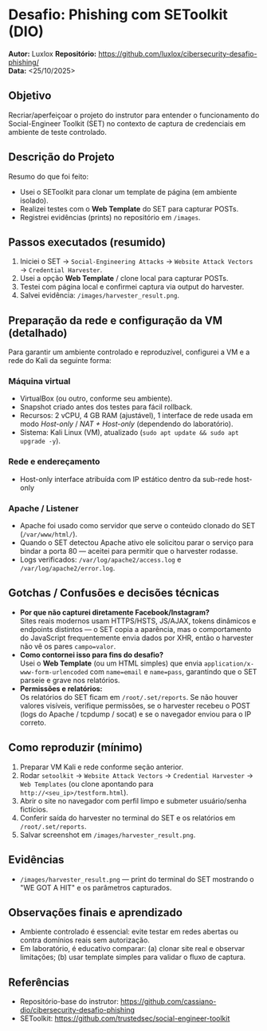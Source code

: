 # Desafio: Phishing com SEToolkit (DIO)

**Autor:** Luxlox
**Repositório:** <https://github.com/luxlox/cibersecurity-desafio-phishing/>  
**Data:** <25/10/2025>

## Objetivo
Recriar/aperfeiçoar o projeto do instrutor para entender o funcionamento do Social-Engineer Toolkit (SET) no contexto de captura de credenciais em ambiente de teste controlado.

## Descrição do Projeto
Resumo do que foi feito:
- Usei o SEToolkit para clonar um template de página (em ambiente isolado).
- Realizei testes com o **Web Template** do SET para capturar POSTs.
- Registrei evidências (prints) no repositório em `/images`.

## Passos executados (resumido)
1. Iniciei o SET → `Social-Engineering Attacks` → `Website Attack Vectors` → `Credential Harvester`.  
2. Usei a opção **Web Template** / clone local para capturar POSTs.  
3. Testei com página local e confirmei captura via output do harvester.  
4. Salvei evidência: `/images/harvester_result.png`.

## Preparação da rede e configuração da VM (detalhado)
Para garantir um ambiente controlado e reproduzível, configurei a VM e a rede do Kali da seguinte forma:

### Máquina virtual
- VirtualBox (ou outro, conforme seu ambiente).  
- Snapshot criado antes dos testes para fácil rollback.  
- Recursos: 2 vCPU, 4 GB RAM (ajustável), 1 interface de rede usada em modo *Host-only* / *NAT + Host-only* (dependendo do laboratório).  
- Sistema: Kali Linux (VM), atualizado (`sudo apt update && sudo apt upgrade -y`).

### Rede e endereçamento
- Host-only interface atribuída com IP estático dentro da sub-rede host-only  

### Apache / Listener
- Apache foi usado como servidor que serve o conteúdo clonado do SET (`/var/www/html/`).  
- Quando o SET detectou Apache ativo ele solicitou parar o serviço para bindar a porta 80 — aceitei para permitir que o harvester rodasse.  
- Logs verificados: `/var/log/apache2/access.log` e `/var/log/apache2/error.log`.


## Gotchas / Confusões e decisões técnicas
- **Por que não capturei diretamente Facebook/Instagram?**  
Sites reais modernos usam HTTPS/HSTS, JS/AJAX, tokens dinâmicos e endpoints distintos — o SET copia a aparência, mas o comportamento do JavaScript frequentemente envia dados por XHR, então o harvester não vê os pares `campo=valor`.  
- **Como contornei isso para fins do desafio?**  
Usei o **Web Template** (ou um HTML simples) que envia `application/x-www-form-urlencoded` com `name=email` e `name=pass`, garantindo que o SET parseie e grave nos relatórios.  
- **Permissões e relatórios:**  
Os relatórios do SET ficam em `/root/.set/reports`. Se não houver valores visíveis, verifique permissões, se o harvester recebeu o POST (logs do Apache / tcpdump / socat) e se o navegador enviou para o IP correto.

## Como reproduzir (mínimo)
1. Preparar VM Kali e rede conforme seção anterior.  
2. Rodar `setoolkit` → `Website Attack Vectors` → `Credential Harvester` → `Web Templates` (ou clone apontando para `http://<seu_ip>/testform.html`).  
3. Abrir o site no navegador com perfil limpo e submeter usuário/senha fictícios.  
4. Conferir saída do harvester no terminal do SET e os relatórios em `/root/.set/reports`.  
5. Salvar screenshot em `/images/harvester_result.png`.

## Evidências
- `/images/harvester_result.png` — print do terminal do SET mostrando o "WE GOT A HIT" e os parâmetros capturados.

## Observações finais e aprendizado
- Ambiente controlado é essencial: evite testar em redes abertas ou contra domínios reais sem autorização.  
- Em laboratório, é educativo comparar: (a) clonar site real e observar limitações; (b) usar template simples para validar o fluxo de captura.  


## Referências
- Repositório-base do instrutor: https://github.com/cassiano-dio/cibersecurity-desafio-phishing  
- SEToolkit: https://github.com/trustedsec/social-engineer-toolkit
